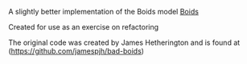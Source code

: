 A slightly better implementation of the Boids model [Boids](http://dl.acm.org/citation.cfm?doid=37401.37406)

Created for use as an exercise on refactoring

The original code was created by James Hetherington and is found at (https://github.com/jamespjh/bad-boids)
